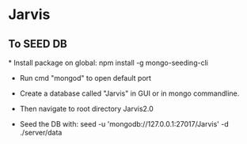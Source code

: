 <h1>Jarvis</h1>

<h2> To SEED DB </h2> 
* Install package on global:
    npm install -g mongo-seeding-cli

* Run cmd "mongod" to open default port

* Create a database called "Jarvis" in GUI or in mongo commandline.

* Then navigate to root directory Jarvis2.0 

* Seed the DB with:
    seed -u 'mongodb://127.0.0.1:27017/Jarvis' -d ./server/data 